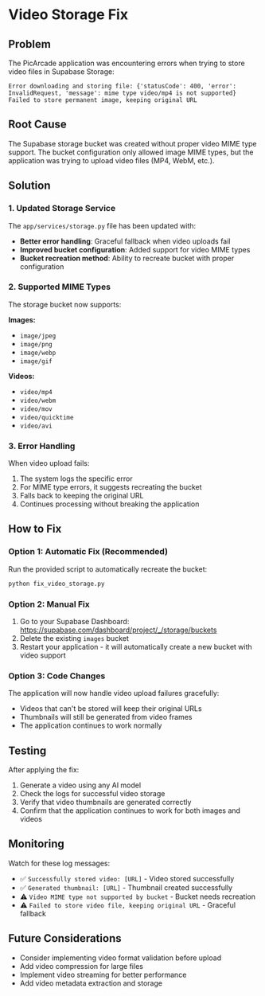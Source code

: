 # Video Storage Fix

## Problem

The PicArcade application was encountering errors when trying to store video files in Supabase Storage:

```
Error downloading and storing file: {'statusCode': 400, 'error': InvalidRequest, 'message': mime type video/mp4 is not supported}
Failed to store permanent image, keeping original URL
```

## Root Cause

The Supabase storage bucket was created without proper video MIME type support. The bucket configuration only allowed image MIME types, but the application was trying to upload video files (MP4, WebM, etc.).

## Solution

### 1. Updated Storage Service

The `app/services/storage.py` file has been updated with:

- **Better error handling**: Graceful fallback when video uploads fail
- **Improved bucket configuration**: Added support for video MIME types
- **Bucket recreation method**: Ability to recreate bucket with proper configuration

### 2. Supported MIME Types

The storage bucket now supports:

**Images:**
- `image/jpeg`
- `image/png` 
- `image/webp`
- `image/gif`

**Videos:**
- `video/mp4`
- `video/webm`
- `video/mov`
- `video/quicktime`
- `video/avi`

### 3. Error Handling

When video upload fails:
1. The system logs the specific error
2. For MIME type errors, it suggests recreating the bucket
3. Falls back to keeping the original URL
4. Continues processing without breaking the application

## How to Fix

### Option 1: Automatic Fix (Recommended)

Run the provided script to automatically recreate the bucket:

```bash
python fix_video_storage.py
```

### Option 2: Manual Fix

1. Go to your Supabase Dashboard: https://supabase.com/dashboard/project/_/storage/buckets
2. Delete the existing `images` bucket
3. Restart your application - it will automatically create a new bucket with video support

### Option 3: Code Changes

The application will now handle video upload failures gracefully:
- Videos that can't be stored will keep their original URLs
- Thumbnails will still be generated from video frames
- The application continues to work normally

## Testing

After applying the fix:

1. Generate a video using any AI model
2. Check the logs for successful video storage
3. Verify that video thumbnails are generated correctly
4. Confirm that the application continues to work for both images and videos

## Monitoring

Watch for these log messages:

- ✅ `Successfully stored video: [URL]` - Video stored successfully
- ✅ `Generated thumbnail: [URL]` - Thumbnail created successfully  
- ⚠️ `Video MIME type not supported by bucket` - Bucket needs recreation
- ⚠️ `Failed to store video file, keeping original URL` - Graceful fallback

## Future Considerations

- Consider implementing video format validation before upload
- Add video compression for large files
- Implement video streaming for better performance
- Add video metadata extraction and storage 